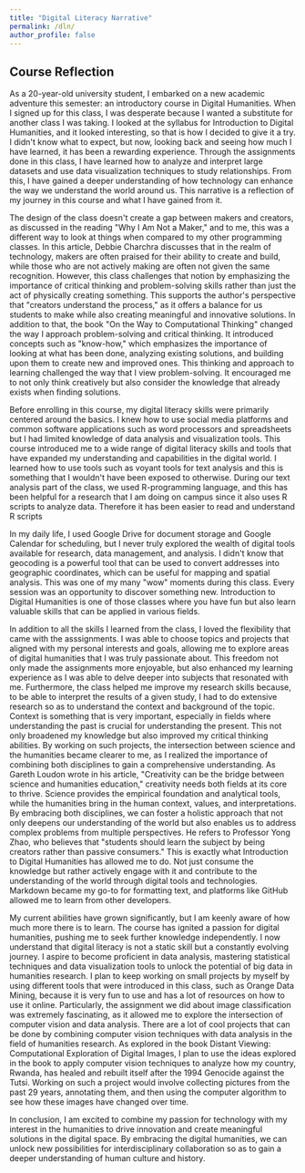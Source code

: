 ```yaml
---
title: "Digital Literacy Narrative"
permalink: /dln/
author_profile: false
---
```


## Course Reflection

 As a 20-year-old university student, I embarked on a new academic adventure this semester: an introductory course in Digital Humanities. When I signed up for this class, I was desperate because I wanted a substitute for another class I was taking. I looked at the syllabus for Introduction to Digital Humanities, and it looked interesting, so that is how I decided to give it a try. I didn't know what to expect, but now, looking back and seeing how much I have learned, it has been a rewarding experience. Through the assignments done in this class, I have learned how to analyze and interpret large datasets and use data visualization techniques to study relationships. From this, I have gained a deeper understanding of how technology can enhance the way we understand the world around us. This narrative is a reflection of my journey in this course and what I have gained from it.

 The design of the class doesn't create a gap between makers and creators, as discussed in the reading "Why I Am Not a Maker," and to me, this was a different way to look at things when compared to my other programming classes. In this article, Debbie Charchra discusses that in the realm of technology, makers are often praised for their ability to create and build, while those who are not actively making are often not given the same recognition. However, this class challenges that notion by emphasizing the importance of critical thinking and problem-solving skills rather than just the act of physically creating something. This supports the author's perspective that "creators understand the process," as it offers a balance for us students to make while also creating meaningful and innovative solutions. In addition to that, the book "On the Way to Computational Thinking" changed the way I approach problem-solving and critical thinking. It introduced concepts such as "know-how," which emphasizes the importance of looking at what has been done, analyzing existing solutions, and building upon them to create new and improved ones. This thinking and approach to learning challenged the way that I view problem-solving. It encouraged me to not only think creatively but also consider the knowledge that already exists when finding solutions. 


 Before enrolling in this course, my digital literacy skills were primarily centered around the basics. I knew how to use social media platforms and common software applications such as word processors and spreadsheets but I had limited knowledge of data analysis and visualization tools. This course introduced me to a wide range of digital literacy skills and tools that have expanded my understanding and capabilities in the digital world. I learned how to use tools such as voyant tools for text analysis and this is something that I wouldn't have been exposed to otherwise. During our text analysis part of the class, we used R-programming language, and this has been helpful for a research that I am doing on campus since it also uses R scripts to analyze data. Therefore it has been easier to read and understand R scripts


 In my daily life, I used Google Drive for document storage and Google Calendar for scheduling, but I never truly explored the wealth of digital tools available for research, data management, and analysis. I didn't know that geocoding is a powerful tool that can be used to convert addresses into geographic coordinates, which can be useful for mapping and spatial analysis. This was one of my many "wow" moments during this class. Every session was an opportunity to discover something new. Introduction to Digital Humanities is one of those classes where you have fun but also learn valuable skills that can be applied in various fields.

 In addition to all the skills I learned from the class, I loved the flexibility that came with the asssignments. I was able to choose topics and projects that aligned with my personal interests and goals, allowing me to explore areas of digital humanities that I was truly passionate about. This freedom not only made the assignments more enjoyable, but also enhanced my learning experience as I was able to delve deeper into subjects that resonated with me. Furthermore, the class helped me improve my research skills because, to be able to interpret the results of a given study, I had to do extensive research so as to understand the context and background of the topic. Context is something that is very important, especially in fields where understanding the past is crucial for understanding the present. This not only broadened my knowledge but also improved my critical thinking abilities. By working on such projects, the intersection between science and the humanities became clearer to me, as I realized the importance of combining both disciplines to gain a comprehensive understanding. As Gareth Loudon wrote in his article, "Creativity can be the bridge between science and humanities education," creativity needs both fields at its core to thrive. Science provides the empirical foundation and analytical tools, while the humanities bring in the human context, values, and interpretations. By embracing both disciplines, we can foster a holistic approach that not only deepens our understanding of the world but also enables us to address complex problems from multiple perspectives. He refers to Professor Yong Zhao, who believes that "students should learn the subject by being creators rather than passive consumers." This is exactly what Introduction to Digital Humanities has allowed me to do. Not just consume the knowledge but rather actively engage with it and contribute to the understanding of the world through digital tools and technologies. Markdown became my go-to for formatting text, and platforms like GitHub allowed me to learn from other developers. 

 My current abilities have grown significantly, but I am keenly aware of how much more there is to learn. The course has ignited a passion for digital humanities, pushing me to seek further knowledge independently. I now understand that digital literacy is not a static skill but a constantly evolving journey. I aspire to become proficient in data analysis, mastering statistical techniques and data visualization tools to unlock the potential of big data in humanities research. I plan to keep working on small projects by myself by using different tools that were introduced in this class, such as Orange Data Mining, because it is very fun to use and has a lot of resources on how to use it online. Particularly, the assignment we did about image classification was extremely fascinating, as it allowed me to explore the intersection of computer vision and data analysis. There are a lot of cool projects that can be done by combining computer vision techniques with data analysis in the field of humanities research. As explored in the book Distant Viewing: Computational Exploration of Digital Images, I plan to use the ideas explored in the book to apply computer vision techniques to analyze how my country, Rwanda, has healed and rebuilt itself after the 1994 Genocide against the Tutsi. Working on such a project would involve collecting pictures from the past 29 years, annotating them, and then using the computer algorithm to see how these images have changed over time.


 In conclusion, I am excited to combine my passion for technology with my interest in the humanities to drive innovation and create meaningful solutions in the digital space. By embracing the digital humanities, we can unlock new possibilities for interdisciplinary collaboration so as to gain a deeper understanding of human culture and history. 
